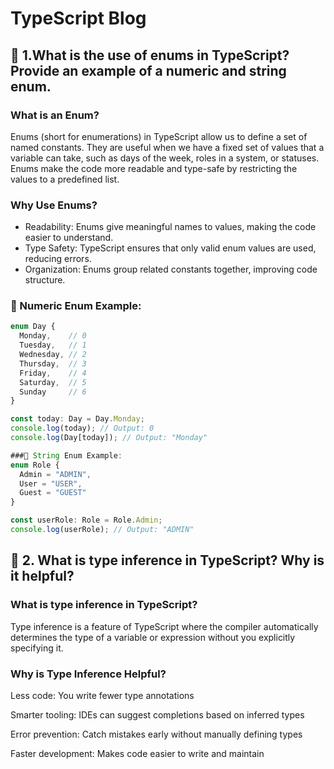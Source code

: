 # TypeScript Blog

## 🔹 1.What is the use of enums in TypeScript? Provide an example of a numeric and string enum.

### What is an Enum?

Enums (short for enumerations) in TypeScript allow us to define a set of named constants. They are useful when we have a fixed set of values that a variable can take, such as days of the week, roles in a system, or statuses. Enums make the code more readable and type-safe by restricting the values to a predefined list.

### Why Use Enums?

- Readability: Enums give meaningful names to values, making the code easier to understand.
- Type Safety: TypeScript ensures that only valid enum values are used, reducing errors.
- Organization: Enums group related constants together, improving code structure.

### 🔸 Numeric Enum Example:

```typescript
enum Day {
  Monday,    // 0
  Tuesday,   // 1
  Wednesday, // 2
  Thursday,  // 3
  Friday,    // 4
  Saturday,  // 5
  Sunday     // 6
}

const today: Day = Day.Monday;
console.log(today); // Output: 0
console.log(Day[today]); // Output: "Monday"

###🔸 String Enum Example:
enum Role {
  Admin = "ADMIN",
  User = "USER",
  Guest = "GUEST"
}

const userRole: Role = Role.Admin;
console.log(userRole); // Output: "ADMIN"


```


## 🔹 2. What is type inference in TypeScript? Why is it helpful?

### What is type inference in TypeScript?
Type inference is a feature of TypeScript where the compiler automatically determines the type of a variable or expression without you explicitly specifying it.


### Why is Type Inference Helpful?
Less code: You write fewer type annotations

Smarter tooling: IDEs can suggest completions based on inferred types

Error prevention: Catch mistakes early without manually defining types

Faster development: Makes code easier to write and maintain
